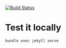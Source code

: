 [![Build Status](https://travis-ci.org/shamoh/shamoh.github.io.svg?branch=master)](https://travis-ci.org/shamoh/shamoh.github.io)

# Test it locally

```
bundle exec jekyll serve
```
